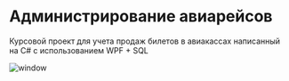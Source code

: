 # Администрирование авиарейсов
Курсовой проект для учета продаж билетов в авиакассах написанный на C# с использованием WPF + SQL 


![window](![image](https://user-images.githubusercontent.com/57669173/202889279-251e2d3b-7839-4500-9fea-0d12bd6acae2.png))
